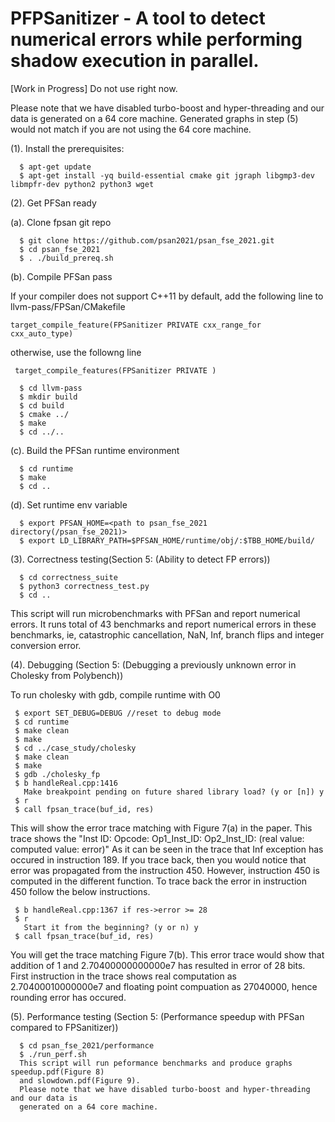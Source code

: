 # PFPSanitizer - A tool to detect numerical errors while performing shadow execution in parallel.

[Work in Progress] Do not use right now.


 Please note that we have disabled turbo-boost and hyper-threading and our data is 
 generated on a 64 core machine. Generated graphs in step (5) would not match if you
 are not using the 64 core machine. 

(1). Install the prerequisites:
```
  $ apt-get update
  $ apt-get install -yq build-essential cmake git jgraph libgmp3-dev libmpfr-dev python2 python3 wget
```
(2). Get PFSan ready

(a). Clone fpsan git repo
```
  $ git clone https://github.com/psan2021/psan_fse_2021.git
  $ cd psan_fse_2021
  $ . ./build_prereq.sh 
```
(b). Compile PFSan pass

If your compiler does not support C++11 by default, add the following line to llvm-pass/FPSan/CMakefile
```
target_compile_feature(FPSanitizer PRIVATE cxx_range_for cxx_auto_type)
```
otherwise, use the followng line
```
 target_compile_features(FPSanitizer PRIVATE )
```
```
  $ cd llvm-pass
  $ mkdir build
  $ cd build
  $ cmake ../
  $ make
  $ cd ../..
```

(c). Build the PFSan runtime environment
```
  $ cd runtime 
  $ make
  $ cd ..
```

(d). Set runtime env variable
```
  $ export PFSAN_HOME=<path to psan_fse_2021 directory(/psan_fse_2021)>
  $ export LD_LIBRARY_PATH=$PFSAN_HOME/runtime/obj/:$TBB_HOME/build/
```

(3). Correctness testing(Section 5: (Ability to detect FP errors))
```
  $ cd correctness_suite
  $ python3 correctness_test.py
  $ cd ..
```
  This script will run microbenchmarks with PFSan and report numerical errors. 
  It runs total of 43 benchmarks and report numerical errors in these benchmarks, ie, 
  catastrophic cancellation, NaN, Inf, branch flips and integer conversion error.

(4). Debugging (Section 5: (Debugging a previously unknown error in Cholesky from Polybench))

To run cholesky with gdb, compile runtime with O0
```
 $ export SET_DEBUG=DEBUG //reset to debug mode
 $ cd runtime
 $ make clean
 $ make
 $ cd ../case_study/cholesky
 $ make clean
 $ make
 $ gdb ./cholesky_fp
 $ b handleReal.cpp:1416
   Make breakpoint pending on future shared library load? (y or [n]) y
 $ r
 $ call fpsan_trace(buf_id, res)
``` 
 This will show the error trace matching with Figure 7(a) in the paper. 
 This trace shows the "Inst ID: Opcode: Op1_Inst_ID: Op2_Inst_ID: (real value: computed value: error)"
 As it can be seen in the trace that Inf exception has occured in instruction 189.
 If you trace back, then you would notice that error was propagated from the instruction 450.
 However, instruction 450 is computed in the different function. To trace back the error in instruction
 450 follow the below instructions.

```
 $ b handleReal.cpp:1367 if res->error >= 28
 $ r
   Start it from the beginning? (y or n) y
 $ call fpsan_trace(buf_id, res)
```
 You will get the trace matching Figure 7(b).
 This error trace would show that addition of 1 and 2.70400000000000e7 has resulted in error of 28 bits.
 First instruction in the trace shows real computation as 2.70400010000000e7 and floating point compuation 
 as 27040000, hence rounding error has occured.

(5). Performance testing (Section 5: (Performance speedup with PFSan compared to FPSanitizer))
```
  $ cd psan_fse_2021/performance
  $ ./run_perf.sh
  This script will run peformance benchmarks and produce graphs speedup.pdf(Figure 8) 
  and slowdown.pdf(Figure 9). 
  Please note that we have disabled turbo-boost and hyper-threading and our data is 
  generated on a 64 core machine. 
```
